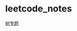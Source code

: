 # leetcode_notes

[树专题](https://github.com/junchao-ustc/leetcode_notes/blob/main/%E6%A0%91%E4%B8%93%E9%A2%98.md)

